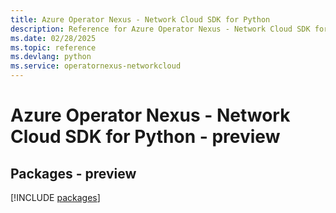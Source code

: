 ```yaml
---
title: Azure Operator Nexus - Network Cloud SDK for Python
description: Reference for Azure Operator Nexus - Network Cloud SDK for Python
ms.date: 02/28/2025
ms.topic: reference
ms.devlang: python
ms.service: operatornexus-networkcloud
---
```

# Azure Operator Nexus - Network Cloud SDK for Python - preview
## Packages - preview
[!INCLUDE [packages](operator-nexus---network-cloud-index.md)]